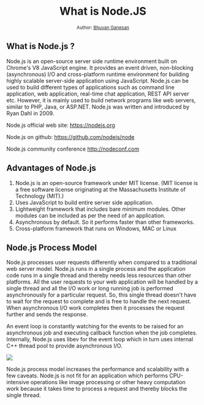 <div align="center">
  <h1>What is Node.JS</h1>
<sub>Author:
<a href="https://www.linkedin.com/in/bhuvanaganesan-l-2209047a" target="_blank">Bhuvan Ganesan</a><br>
</sub>
</div>

## What is Node.js ?
Node.js is an open-source server side runtime environment built on Chrome's V8 JavaScript engine.
It provides an event driven, non-blocking (asynchronous) I/O and cross-platform runtime environment 
for building highly scalable server-side application using JavaScript.
Node.js can be used to build different types of applications such as command line application, web application, 
real-time chat application, REST API server etc. However, it is mainly used to build network programs like web servers, similar to PHP, Java, or ASP.NET. 
Node.js was written and introduced by Ryan Dahl in 2009. 

 Node.js official web site: https://nodejs.org

Node.js on github: https://github.com/nodejs/node

Node.js community conference http://nodeconf.com 

## Advantages of Node.js
 1. Node.js is an open-source framework under MIT license. (MIT license is a free software license originating at the Massachusetts Institute of Technology (MIT).)
 2. Uses JavaScript to build entire server side application.
 3. Lightweight framework that includes bare minimum modules. Other modules can be included as per the need of an application.
 4. Asynchronous by default. So it performs faster than other frameworks.
 5. Cross-platform framework that runs on Windows, MAC or Linux


## Node.js Process Model

 Node.js processes user requests differently when compared to a traditional web server model. Node.js runs in a single process and the application code runs in a single thread and thereby needs less resources than other platforms. All the user requests to your web application will be handled by a single thread and all the I/O work or long running job is performed asynchronously for a particular request. So, this single thread doesn't have to wait for the request to complete and is free to handle the next request. When asynchronous I/O work completes then it processes the request further and sends the response.

An event loop is constantly watching for the events to be raised for an asynchronous job and executing callback function when the job completes. Internally, Node.js uses libev for the event loop which in turn uses internal C++ thread pool to provide asynchronous I/O.

<img src='nodejs-process-model.webp'/>

Node.js process model increases the performance and scalability with a few caveats. Node.js is not fit for an application which performs CPU-intensive operations like image processing or other heavy computation work because it takes time to process a request and thereby blocks the single thread.

